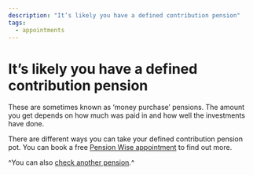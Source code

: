 ```yaml
---
description: "It’s likely you have a defined contribution pension"
tags:
  - appointments
---
```


# It’s likely you have a defined contribution pension

These are sometimes known as ‘money purchase’ pensions. The amount you get depends on how much was paid in and how well the investments have done.

There are different ways you can take your defined contribution pension pot. You can book a free [Pension Wise appointment](/appointments) to find out more.

^You can also [check another pension](pension-types).^
